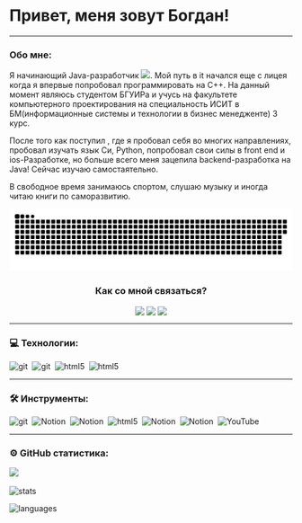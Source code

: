 
# Привет, меня зовут Богдан!

---

###  Обо мне:

Я начинающий Java-разработчик <img src="https://media.giphy.com/media/WUlplcMpOCEmTGBtBW/giphy.gif" width="30px">. Мой путь в it начался еще с лицея когда я впервые попробовал программировать на C++. На данный момент являюсь студентом БГУИРа и учусь на факультете компьютерного проектирования на специальность ИСИТ в БМ(информационные системы и технологии в бизнес менедженте) 3 курс. 

После того как поступил , где я пробовал себя во многих направлениях, пробовал изучать язык Си, Python, попробовал свои силы в front end и ios-Разработке, но больше всего меня зацепила backend-разработка на Java!
Сейчас изучаю самостаятельно.

В свободное время занимаюсь спортом, слушаю музыку и иногда читаю книги по саморазвитию.

<p align="center">
 <img width="600" src="assets/github-snake.svg" alt="snake"/>
</p>


<div>
  <h3 align="center" align="left">Как со мной связаться?</h3>
  <p align="center">
    <a href="https://t.me/boshiro_123" target="_blank"><img align="center" src="https://img.shields.io/badge/Telegram-%234267A1.svg?logo=telegram&logoColor=white" height="48"/></a>
    <a href="https://www.linkedin.com/in/bogdan-shirokiy-15a9b82a7/" target="blank"><img align="center" src="https://img.shields.io/badge/LinkedIn-%230077B5.svg?logo=linkedin&logoColor=white" height="48"/></a>
    <a href="mailto:b.shiroki2003@gmail.com"><img align="center" src="https://img.shields.io/badge/Email-%23333.svg?style=for-the-badge&logo=gmail&logoColor=white" height="48"/></a>
  </p>
</div>


---


### 💻 Технологии:

<div>
<img src="https://images.idgesg.net/images/article/2020/06/swiftui-icon-100850528-orig.jpg" title="git" alt="git" width="55" height="40"/>&nbsp
  <img src="https://mir-s3-cdn-cf.behance.net/project_modules/max_1200/81c96a17486759.562baa4a0ba2a.png" title="git" alt="git" width="40" height="40"/>&nbsp
  <img src="https://logocharts.com/wp-content/uploads/2021/12/Java-Logo-1600x1600.png" title="html5" alt="html5" width="40" height="40"/>&nbsp
    <img src="https://icon-library.com/images/postgres-icon/postgres-icon-25.jpg" title="html5" alt="html5" width="40" height="40"/>&nbsp
 
</div>


---

### 🛠 Инструменты:

<div>
  <img src="https://cdn.jim-nielsen.com/macos/1024/xcode-2020-11-11.png" title="git" alt="git" width="40" height="40"/>&nbsp
  <img src="https://upload.wikimedia.org/wikipedia/commons/e/e9/Notion-logo.svg" title="Notion" alt="Notion" width="40" height="40"/>&nbsp;
   <img src="https://blog.jetbrains.com/wp-content/uploads/2019/08/logo.png" title="Notion" alt="Notion" width="40" height="40"/>&nbsp;
    <img src="https://blog.jetbrains.com/wp-content/uploads/2019/08/logo-6.png" title="html5" alt="html5" width="40" height="40"/>&nbsp
     <img src="https://www.svgrepo.com/show/354202/postman-icon.svg" title="Notion" alt="Notion" width="40" height="40"/>&nbsp;
      <img src="https://img.informer.com/icons_mac/png/128/479/479129.png" title="Notion" alt="Notion" width="40" height="40"/>&nbsp;
             <img src="https://upload.wikimedia.org/wikipedia/commons/9/9e/YouTube_Logo_%282013-2017%29.svg" title="YouTube" alt="YouTube" width="40" height="40"/>&nbsp;


</div>






---

<!-- ### 💻 Пройденные курсы:

| Курсы                                                           | Дата              |
| ----------------------------------------------------------------| :---------------: |
| netology.ru/Старт в программировании                            | 02/2022 - 03/2022 |
| stepik.org/Основы программирования на C. Задачи.                | 02/2022 - 03/2022 |
| netology.ru/Основы верстки сайта                                | 02/2022 - 03/2022 |
| netology.ru/Первые шаги в JavaScript: создаём сайт и приложение | 02/2022 - 03/2022 |
| stepik.org/Веб-разработка для начинающих: HTML и CSS            | 02/2022 - 03/2022 |
| stepik.org/JavaScript для начинающих                            | 01/2023 - 01/2023 |
| stepik.org/Web-технологии: начальный уровень                    | 01/2023 - 01/2023 |
| practicum.yandex/Факультет Веб разработки                       | 05/2022 - xx/2023 |

--- -->

<!--### 💻 Codewars:

![codewars](https://www.codewars.com/users/FilimonovAlexey/badges/large)-->

### ⚙️ GitHub статистика:
![](http://github-profile-summary-cards.vercel.app/api/cards/profile-details?username=boshiro123&theme=tokyonight)

![stats](https://github-readme-stats.vercel.app/api?username=boshiro123&show_icons=true&theme=tokyonight)

![languages](http://github-profile-summary-cards.vercel.app/api/cards/most-commit-language?username=boshiro123&theme=tokyonight)






